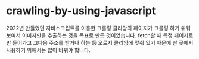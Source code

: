 # crawling-by-using-javascript

2022년  만들었던 자바스크립트를 이용한 크롤링 
클리앙의 페이지가 크롤링 하기 쉬워보여서 이미지만을 추출하는 것을 목표로 만든 것이었습니다. 
fetch할 때 특정 페이지로만 들어가고 그다음 주소를 받거나 하는 등 오로지 클리앙에 맞춰 있기 때문에 딴 곳에서 사용하기 위해서는 많이 바꿔야 합니다.
